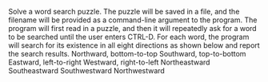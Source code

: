 Solve a word search puzzle. The puzzle will be saved in a file, and the filename will be provided as a command-line argument to the program. The program will first read in a puzzle, and then it will repeatedly ask for a word to be searched until the user enters CTRL-D. For each word, the program will search for its existence in all eight directions as shown below and report the search results. 
Northward, bottom-to-top
Southward, top-to-bottom
Eastward, left-to-right
Westward, right-to-left
Northeastward
Southeastward
Southwestward
Northwestward
